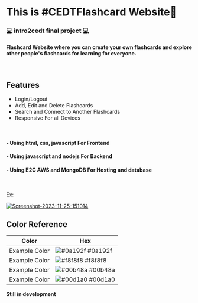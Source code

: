 <h1>This is #CEDTFlashcard Website📇</h1>
<h3>💻 intro2cedt final project 💻</h3>
<h4>Flashcard Website where you can create your own flashcards and explore other people's flashcards for learning for everyone.</h4><br>


## Features

- Login/Logout
- Add, Edit and Delete Flashcards
- Search and Connect to Another Flashcards
- Responsive For all Devices
<br>


<h4>- Using html, css, javascript For Frontend</h4>
<h4>- Using javascript and nodejs For Backend</h4>
<h4>- Using E2C AWS and MongoDB For Hosting and database</h4><br>

<p>Ex:</p>
<a href="https://ibb.co/NVQmY50"><img src="https://i.ibb.co/FxN072Q/Screenshot-2023-11-25-151014.png" alt="Screenshot-2023-11-25-151014" border="0"></a>

## Color Reference

| Color             | Hex                                                                |
| ----------------- | ------------------------------------------------------------------ |
| Example Color | ![#0a192f](https://via.placeholder.com/10/0a192f?text=+) #0a192f |
| Example Color | ![#f8f8f8](https://via.placeholder.com/10/f8f8f8?text=+) #f8f8f8 |
| Example Color | ![#00b48a](https://via.placeholder.com/10/00b48a?text=+) #00b48a |
| Example Color | ![#00d1a0](https://via.placeholder.com/10/00b48a?text=+) #00d1a0 |



**Still in development**
